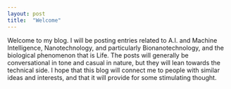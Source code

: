 ```yaml
---
layout: post
title:  "Welcome"
---
```

Welcome to my blog. I will be posting entries related to A.I. and Machine Intelligence, Nanotechnology, and particularly Bionanotechnology, and the biological phenomenon that is Life. The posts will generally be conversational in tone and casual in nature, but they will lean towards the technical side. I hope that this blog will connect me to people with similar ideas and interests, and that it will provide for some stimulating thought.
